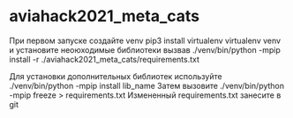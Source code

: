 # aviahack2021_meta_cats
При первом запуске создайте venv
pip3 install virtualenv
virtualenv venv
и установите неоюходимые библиотеки вызвав
./venv/bin/python -mpip install -r ./aviahack2021_meta_cats/requirements.txt

Для установки дополнительных библиотек используйте
./venv/bin/python -mpip install lib_name
Затем вызовите
./venv/bin/python -mpip freeze > requirements.txt
Измененный requirements.txt занесите в git
